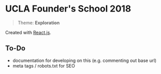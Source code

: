 # UCLA Founder's School 2018

> Theme: **Exploration**

Created with [React.js](https://facebook.github.io/react/).

## To-Do
* documentation for developing on this (e.g. commenting out base url)
* meta tags / robots.txt for SEO

